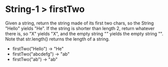 # String-1 > firstTwo

Given a string, return the string made of its first two chars, so the String "Hello" yields "He". If the string is shorter than length 2, return whatever there is, so "X" yields "X", and the empty string "" yields the empty string "". Note that str.length() returns the length of a string.

- firstTwo("Hello") → "He"
- firstTwo("abcdefg") → "ab"
- firstTwo("ab") → "ab"